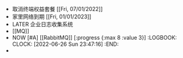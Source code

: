 - 取消终端权益套餐 [[Fri, 07/01/2022]]
- 家里网络到期 [[Fri, 01/01/2023]]
- LATER 企业日志收集系统
- [[MQ]]
- NOW [#A] [[RabbitMQ]]   [:progress {:max 8 :value 3}]
  :LOGBOOK:
  CLOCK: [2022-06-26 Sun 23:47:16]
  :END:
-